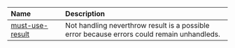 <!-- begin auto-generated rules list -->

| Name                                             | Description                                                                                |
| :----------------------------------------------- | :----------------------------------------------------------------------------------------- |
| [must-use-result](docs/rules/must-use-result.md) | Not handling neverthrow result is a possible error because errors could remain unhandleds. |

<!-- end auto-generated rules list -->
